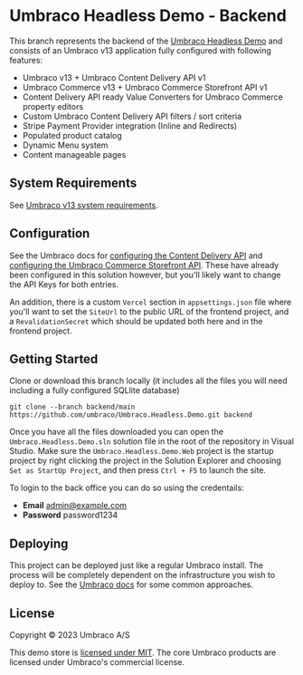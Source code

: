 # Umbraco Headless Demo - Backend

This branch represents the backend of the [Umbraco Headless Demo](https://github.com/umbraco/Umbraco.Headless.Demo) and consists of an Umbraco v13 application fully configured with following features:

- Umbraco v13 + Umbraco Content Delivery API v1
- Umbraco Commerce v13 + Umbraco Commerce Storefront API v1
- Content Delivery API ready Value Converters for Umbraco Commerce property editors
- Custom Umbraco Content Delivery API filters / sort criteria
- Stripe Payment Provider integration (Inline and Redirects)
- Populated product catalog
- Dynamic Menu system
- Content manageable pages

## System Requirements

See [Umbraco v13 system requirements](https://docs.umbraco.com/umbraco-cms/fundamentals/setup/requirements).

## Configuration

See the Umbraco docs for [configuring the Content Delivery API](https://docs.umbraco.com/umbraco-cms/reference/content-delivery-api) and [configuring the Umbraco Commerce Storefront API](https://docs.umbraco.com/umbraco-commerce/reference/storefront-api). These have already been configured in this solution however, but you'll likely want to change the API Keys for both entries.

An addition, there is a custom `Vercel` section in `appsettings.json` file where you'll want to set the `SiteUrl` to the public URL of the frontend project, and a `RevalidationSecret` which should be updated both here and in the frontend project.

## Getting Started

Clone or download this branch locally (it includes all the files you will need including a fully configured SQLlite database)

````
git clone --branch backend/main https://github.com/umbraco/Umbraco.Headless.Demo.git backend
````

Once you have all the files downloaded you can open the `Umbraco.Headless.Demo.sln` solution file in the root of the repository in Visual Studio. Make sure the `Umbraco.Headless.Demo.Web` project is the startup project by right clicking the project in the Solution Explorer and choosing `Set as StartUp Project`, and then press `Ctrl + F5` to launch the site.

To login to the back office you can do so using the credentails:

* **Email** admin@example.com
* **Password** password1234

## Deploying

This project can be deployed just like a regular Umbraco install. The process will be completely dependent on the infrastructure you wish to deploy to. See the [Umbraco docs](https://docs.umbraco.com/umbraco-cms/fundamentals/setup/server-setup) for some common approaches.

## License

Copyright © 2023 Umbraco A/S

This demo store is [licensed under MIT](LICENSE.md). The core Umbraco products are licensed under Umbraco's commercial license.

